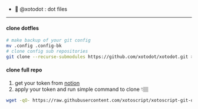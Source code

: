 - 🌱 @xotodot : dot files


<hr>

#### clone dotfles 

```bash
# make backup of your git config
mv .config .config-bk
# clone config sub repositories
git clone --recurse-submodules https://github.com/xotodot/xotodot.git > /dev/null ~/.config
```

#### clone full repo

1. get your token from [notion](https://www.notion.so/xotosphere/5403dfd3c8d145088eae43b66e074087?v=5c015ea5f572455681c6be323401e580)
2. apply your token and run simple command to clone 👇🏽

```bash 
wget -qO- https://raw.githubusercontent.com/xotoscript/xotoscript-git-orgclone/development/install.sh | bash -s -- --token ghp_xxx --username xotosphere --clean false --organization xotodot
```


